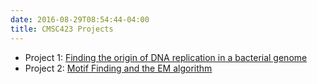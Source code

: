 ```yaml
---
date: 2016-08-29T08:54:44-04:00
title: CMSC423 Projects
---
```


- Project 1: [Finding the origin of DNA replication in a bacterial genome](project_1/)
- Project 2: [Motif Finding and the EM algorithm](project_2/)
